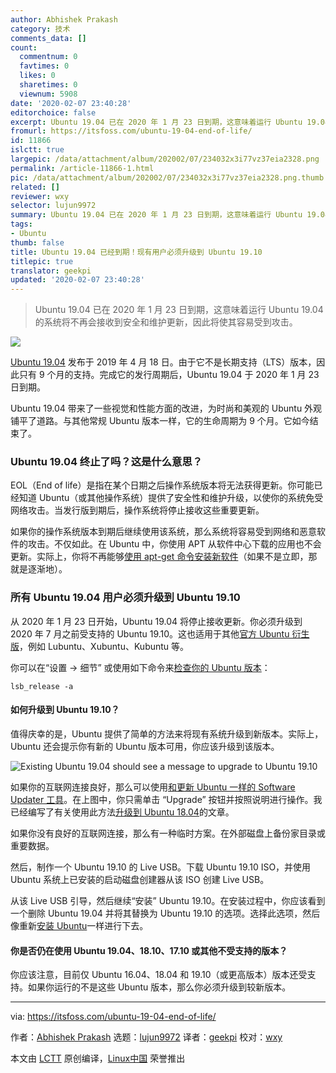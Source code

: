 ```yaml
---
author: Abhishek Prakash
category: 技术
comments_data: []
count:
  commentnum: 0
  favtimes: 0
  likes: 0
  sharetimes: 0
  viewnum: 5908
date: '2020-02-07 23:40:28'
editorchoice: false
excerpt: Ubuntu 19.04 已在 2020 年 1 月 23 日到期，这意味着运行 Ubuntu 19.04 的系统将不再会接收到安全和维护更新，因此将使其容易受到攻击。
fromurl: https://itsfoss.com/ubuntu-19-04-end-of-life/
id: 11866
islctt: true
largepic: /data/attachment/album/202002/07/234032x3i77vz37eia2328.png
permalink: /article-11866-1.html
pic: /data/attachment/album/202002/07/234032x3i77vz37eia2328.png.thumb.jpg
related: []
reviewer: wxy
selector: lujun9972
summary: Ubuntu 19.04 已在 2020 年 1 月 23 日到期，这意味着运行 Ubuntu 19.04 的系统将不再会接收到安全和维护更新，因此将使其容易受到攻击。
tags:
- Ubuntu
thumb: false
title: Ubuntu 19.04 已经到期！现有用户必须升级到 Ubuntu 19.10
titlepic: true
translator: geekpi
updated: '2020-02-07 23:40:28'
---
```



> 
> Ubuntu 19.04 已在 2020 年 1 月 23 日到期，这意味着运行 Ubuntu 19.04 的系统将不再会接收到安全和维护更新，因此将使其容易受到攻击。
> 
> 
> 


![](/data/attachment/album/202002/07/234032x3i77vz37eia2328.png)


[Ubuntu 19.04](https://itsfoss.com/ubuntu-19-04-release/) 发布于 2019 年 4 月 18 日。由于它不是长期支持（LTS）版本，因此只有 9 个月的支持。完成它的发行周期后，Ubuntu 19.04 于 2020 年 1 月 23 日到期。


Ubuntu 19.04 带来了一些视觉和性能方面的改进，为时尚和美观的 Ubuntu 外观铺平了道路。与其他常规 Ubuntu 版本一样，它的生命周期为 9 个月。它如今结束了。


### Ubuntu 19.04 终止了吗？这是什么意思？


EOL（End of life）是指在某个日期之后操作系统版本将无法获得更新。你可能已经知道 Ubuntu（或其他操作系统）提供了安全性和维护升级，以使你的系统免受网络攻击。当发行版到期后，操作系统将停止接收这些重要更新。


如果你的操作系统版本到期后继续使用该系统，那么系统将容易受到网络和恶意软件的攻击。不仅如此。在 Ubuntu 中，你使用 APT 从软件中心下载的应用也不会更新。实际上，你将不再能够[使用 apt-get 命令安装新软件](https://itsfoss.com/apt-get-linux-guide/)（如果不是立即，那就是逐渐地）。


### 所有 Ubuntu 19.04 用户必须升级到 Ubuntu 19.10


从 2020 年 1 月 23 日开始，Ubuntu 19.04 将停止接收更新。你必须升级到 2020 年 7 月之前受支持的 Ubuntu 19.10。这也适用于其他[官方 Ubuntu 衍生版](https://itsfoss.com/which-ubuntu-install/)，例如 Lubuntu、Xubuntu、Kubuntu 等。


你可以在“设置 -> 细节” 或使用如下命令来[检查你的 Ubuntu 版本](https://itsfoss.com/how-to-know-ubuntu-unity-version/)：



```
lsb_release -a
```

#### 如何升级到 Ubuntu 19.10？


值得庆幸的是，Ubuntu 提供了简单的方法来将现有系统升级到新版本。实际上，Ubuntu 还会提示你有新的 Ubuntu 版本可用，你应该升级到该版本。


![Existing Ubuntu 19.04 should see a message to upgrade to Ubuntu 19.10](/data/attachment/album/202002/07/234035od58j89j88njxlde.jpg)


如果你的互联网连接良好，那么可以使用[和更新 Ubuntu 一样的 Software Updater 工具](https://itsfoss.com/update-ubuntu/)。在上图中，你只需单击 “Upgrade” 按钮并按照说明进行操作。我已经编写了有关使用此方法[升级到 Ubuntu 18.04](https://itsfoss.com/upgrade-ubuntu-version/)的文章。


如果你没有良好的互联网连接，那么有一种临时方案。在外部磁盘上备份家目录或重要数据。


然后，制作一个 Ubuntu 19.10 的 Live USB。下载 Ubuntu 19.10 ISO，并使用 Ubuntu 系统上已安装的启动磁盘创建器从该 ISO 创建 Live USB。


从该 Live USB 引导，然后继续“安装” Ubuntu 19.10。在安装过程中，你应该看到一个删除 Ubuntu 19.04 并将其替换为 Ubuntu 19.10 的选项。选择此选项，然后像重新[安装 Ubuntu](https://itsfoss.com/install-ubuntu/)一样进行下去。


#### 你是否仍在使用 Ubuntu 19.04、18.10、17.10 或其他不受支持的版本？


你应该注意，目前仅 Ubuntu 16.04、18.04 和 19.10（或更高版本）版本还受支持。如果你运行的不是这些 Ubuntu 版本，那么你必须升级到较新版本。




---


via: <https://itsfoss.com/ubuntu-19-04-end-of-life/>


作者：[Abhishek Prakash](https://itsfoss.com/author/abhishek/) 选题：[lujun9972](https://github.com/lujun9972) 译者：[geekpi](https://github.com/geekpi) 校对：[wxy](https://github.com/wxy)


本文由 [LCTT](https://github.com/LCTT/TranslateProject) 原创编译，[Linux中国](https://linux.cn/) 荣誉推出